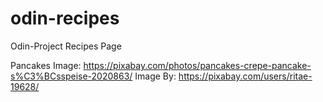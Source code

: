 # odin-recipes
Odin-Project Recipes Page

Pancakes Image: https://pixabay.com/photos/pancakes-crepe-pancake-s%C3%BCsspeise-2020863/
Image By: https://pixabay.com/users/ritae-19628/